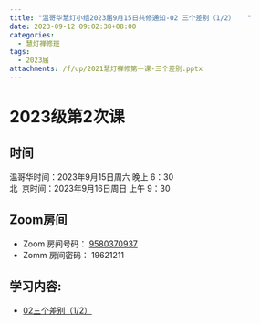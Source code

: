 ```yaml
---
title: "温哥华慧灯小组2023届9月15日共修通知-02 三个差别（1/2）   "
date: 2023-09-12 09:02:38+08:00
categories:
  - 慧灯禅修班
tags:
  - 2023届
attachments: /f/up/2021慧灯禅修第一课-三个差别.pptx
---
```

# 2023级第2次课

## 时间

温哥华时间：2023年9月15日周六 晚上 6：30  
北  京时间：2023年9月16日周日 上午 9：30

## Zoom房间

* Zoom 房间号码： [9580370937](https://us06web.zoom.us/j/9580370937?pwd=dE1Hdm1JclVkTEdzS0tMVUxxbkhSdz09)
* Zomm 房间密码： 19621211

## 学习内容:

* [02三个差别（1/2）](http://huidengchanxiu.net/wsb/book1/p1/01-1/)